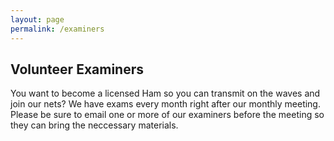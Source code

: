 ```yaml
---
layout: page
permalink: /examiners
---
```


## Volunteer Examiners

You want to become a licensed Ham so you can transmit on the waves and join our nets?
We have exams every month right after our monthly meeting.
Please be sure to email one or more of our examiners before the meeting so they can bring the neccessary materials.
